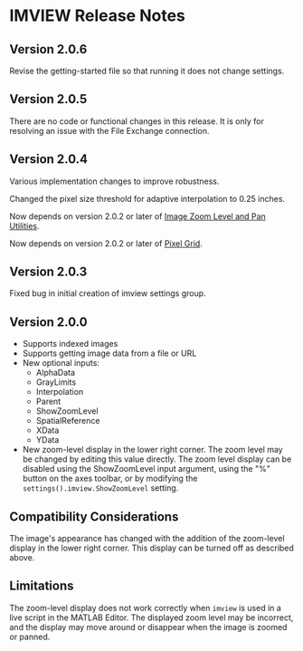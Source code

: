 # IMVIEW Release Notes

## Version 2.0.6

Revise the getting-started file so that running it does not change settings.

## Version 2.0.5

There are no code or functional changes in this release. It is only for resolving an issue with the File Exchange connection.

## Version 2.0.4

Various implementation changes to improve robustness.

Changed the pixel size threshold for adaptive interpolation to 0.25 inches.

Now depends on version 2.0.2 or later of [Image Zoom Level and Pan Utilities](https://www.mathworks.com/matlabcentral/fileexchange/167316-image-zoom-level-and-pan-utilities).

Now depends on version 2.0.2 or later of [Pixel Grid](https://www.mathworks.com/matlabcentral/fileexchange/71622-pixel-grid).

## Version 2.0.3

Fixed bug in initial creation of imview settings group.

## Version 2.0.0

- Supports indexed images
- Supports getting image data from a file or URL
- New optional inputs:
    - AlphaData
    - GrayLimits
    - Interpolation
    - Parent
    - ShowZoomLevel
    - SpatialReference
    - XData
    - YData
- New zoom-level display in the lower right corner. The zoom level may be changed by editing this value directly. The zoom level display can be disabled using the ShowZoomLevel input argument, using the "%" button on the axes toolbar, or by modifying the `settings().imview.ShowZoomLevel` setting.

## Compatibility Considerations

The image's appearance has changed with the addition of the zoom-level display in the lower right corner. This display can be turned off as described above.

## Limitations

The zoom-level display does not work correctly when `imview` is used in a live script in the MATLAB Editor. The displayed zoom level may be incorrect, and the display may move around or disappear when the image is zoomed or panned.

